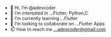 - 👋 Hi, I’m @adevcoder
- 👀 I’m interested in ...Flutter, Python,C
- 🌱 I’m currently learning ...Flutter
- 💞️ I’m looking to collaborate on ...Flutter Apps
- 📫 How to reach me ...adevcoder@gmail.com

<!---
adevcoder/adevcoder is a ✨ special ✨ repository because its `README.md` (this file) appears on your GitHub profile.
You can click the Preview link to take a look at your changes.
--->
